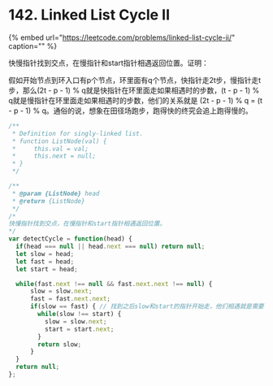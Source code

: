 # 142. Linked List Cycle II

{% embed url="https://leetcode.com/problems/linked-list-cycle-ii/" caption="" %}

快慢指针找到交点，在慢指针和start指针相遇返回位置。证明：

假如开始节点到环入口有p个节点，环里面有q个节点，快指针走2t步，慢指针走t步，那么\(2t - p - 1\) % q就是快指针在环里面走如果相遇时的步数，\(t - p - 1\) % q就是慢指针在环里面走如果相遇时的步数，他们的关系就是 \(2t - p - 1\) % q = \(t - p - 1\) % q。通俗的说，想象在田径场跑步，跑得快的终究会追上跑得慢的。

```javascript
/**
 * Definition for singly-linked list.
 * function ListNode(val) {
 *     this.val = val;
 *     this.next = null;
 * }
 */

/**
 * @param {ListNode} head
 * @return {ListNode}
 */
/*
快慢指针找到交点，在慢指针和start指针相遇返回位置。
*/
var detectCycle = function(head) {
  if(head === null || head.next === null) return null;
  let slow = head;
  let fast = head;        
  let start = head;

  while(fast.next !== null && fast.next.next !== null) {
      slow = slow.next;
      fast = fast.next.next;
      if(slow == fast) { // 找到之后slow和start的指针开始走，他们相遇就是需要的点
        while(slow !== start) {
          slow = slow.next;
          start = start.next;
        }
        return slow;
      }
  }
  return null;
};
```

